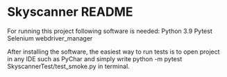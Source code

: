 # Skyscanner README

For running this project following software is needed:
Python 3.9
Pytest
Selenium
webdriver_manager

After installing the software, the easiest way to run tests is to open project in any IDE such as PyChar and simply write 
python -m pytest SkyscannerTest/test_smoke.py 
in terminal.
